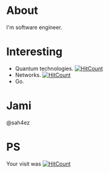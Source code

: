 # About

I'm software engineer.

# Interesting

- Quantum technologies. [![HitCount](http://hits.dwyl.com/Quant-Team/qvm.svg)](https://github.com/Quant-Team/qvm)
- Networks. [![HitCount](http://hits.dwyl.com/sah4ez/pspk.svg)](https://github.com/sah4ez/pspk)
- Go.

# Jami

@sah4ez

# PS 

Your visit was [![HitCount](http://hits.dwyl.com/sah4ez/sah4ez.svg)](https://github.com/sah4ez/sah4ez)
